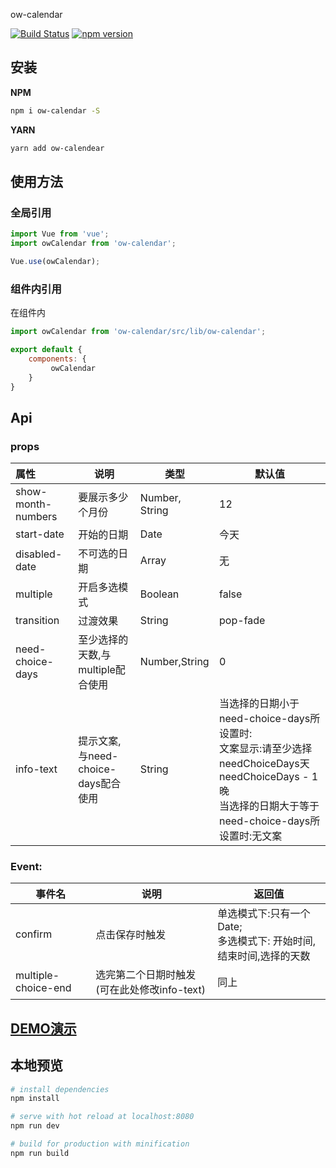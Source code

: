 ow-calendar

[![Build Status](https://travis-ci.org/HowardTangHw/ow-calendar.svg?branch=master)](https://travis-ci.org/HowardTangHw/ow-calendar)
[![npm version](https://img.shields.io/npm/v/ow-calendar.svg?style=flat)](https://www.npmjs.com/package/ow-calendar)



##  安装

**NPM**

```bash
npm i ow-calendar -S
```

**YARN**

```bash
yarn add ow-calendear
```



## 使用方法

### 全局引用

```javascript
import Vue from 'vue';
import owCalendar from 'ow-calendar';

Vue.use(owCalendar);

```



### 组件内引用

在组件内

```javascript
import owCalendar from 'ow-calendar/src/lib/ow-calendar';
```

```javascript
export default {
    components: {
         owCalendar
    }
}
```



## Api

### props

| 属性               | 说明                                | 类型           | 默认值                                                       |
| :----------------- | ----------------------------------- | -------------- | ------------------------------------------------------------ |
| show-month-numbers | 要展示多少个月份                    | Number, String | 12                                                           |
| start-date         | 开始的日期                          | Date           | 今天                                                         |
| disabled-date      | 不可选的日期                        | Array          | 无                                                           |
| multiple           | 开启多选模式                        | Boolean        | false                                                        |
| transition         | 过渡效果                            | String         | pop-fade                                                     |
| need-choice-days   | 至少选择的天数,与multiple配合使用   | Number,String  | 0                                                            |
| info-text          | 提示文案,与need-choice-days配合使用 | String         | 当选择的日期小于need-choice-days所设置时:<br />文案显示:请至少选择needChoiceDays天needChoiceDays - 1晚<br />当选择的日期大于等于need-choice-days所设置时:无文案 |

### Event:

| 事件名              | 说明                                        | 返回值                                                       |
| ------------------- | ------------------------------------------- | ------------------------------------------------------------ |
| confirm             | 点击保存时触发                              | 单选模式下:只有一个Date;<br />多选模式下: 开始时间,结束时间,选择的天数 |
| multiple-choice-end | 选完第二个日期时触发(可在此处修改info-text) | 同上                                                         |



## [DEMO演示](http://118.24.147.117/ow-calendar/)

## 本地预览

``` bash
# install dependencies
npm install

# serve with hot reload at localhost:8080
npm run dev

# build for production with minification
npm run build
```


